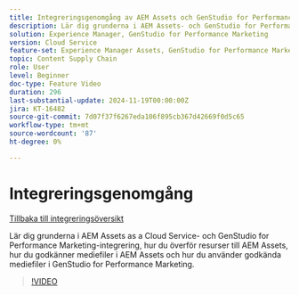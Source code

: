 ```yaml
---
title: Integreringsgenomgång av AEM Assets och GenStudio for Performance Marketing
description: Lär dig grunderna i AEM Assets- och GenStudio for Performance Marketing-integrering, hur du överför resurser till AEM Assets, hur du godkänner mediefiler i AEM Assets och hur du använder godkända mediefiler i GenStudio for Performance Marketing.
solution: Experience Manager, GenStudio for Performance Marketing
version: Cloud Service
feature-set: Experience Manager Assets, GenStudio for Performance Marketing
topic: Content Supply Chain
role: User
level: Beginner
doc-type: Feature Video
duration: 296
last-substantial-update: 2024-11-19T00:00:00Z
jira: KT-16482
source-git-commit: 7d07f37f6267eda106f895cb367d42669f0d5c65
workflow-type: tm+mt
source-wordcount: '87'
ht-degree: 0%

---
```



# Integreringsgenomgång

[Tillbaka till integreringsöversikt](./overview.md)

Lär dig grunderna i AEM Assets as a Cloud Service- och GenStudio for Performance Marketing-integrering, hur du överför resurser till AEM Assets, hur du godkänner mediefiler i AEM Assets och hur du använder godkända mediefiler i GenStudio for Performance Marketing.

>[!VIDEO](https://video.tv.adobe.com/v/3439264/?learn=on)

